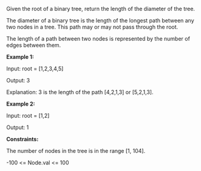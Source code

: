 Given the root of a binary tree, return the length of the diameter of the tree.

The diameter of a binary tree is the length of the longest path between any two nodes in a tree. This path may or may not pass through the root.

The length of a path between two nodes is represented by the number of edges between them.


**Example 1:**

Input: root = [1,2,3,4,5]

Output: 3

Explanation: 3 is the length of the path [4,2,1,3] or [5,2,1,3].

**Example 2:**

Input: root = [1,2]

Output: 1

**Constraints:**

The number of nodes in the tree is in the range [1, 104].

-100 <= Node.val <= 100
